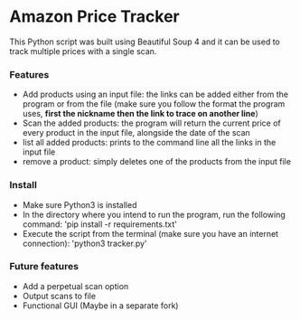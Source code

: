 # Amazon Price Tracker
This Python script was built using Beautiful Soup 4 and it can be used to track multiple prices with a single scan.

### Features
- Add products using an input file: the links can be added either from the program or from the file (make sure you follow the format the program uses, **first the nickname then the link to trace on another line**)
- Scan the added products: the program will return the current price of every product in the input file, alongside the date of the scan
- list all added products: prints to the command line all the links in the input file
- remove a product: simply deletes one of the products from the input file

### Install
- Make sure Python3 is installed
- In the directory where you intend to run the program, run the following command:
'pip install -r requirements.txt'
- Execute the script from the terminal (make sure you have an internet connection):
'python3 tracker.py'

### Future features
- Add a perpetual scan option
- Output scans to file
- Functional GUI (Maybe in a separate fork)
